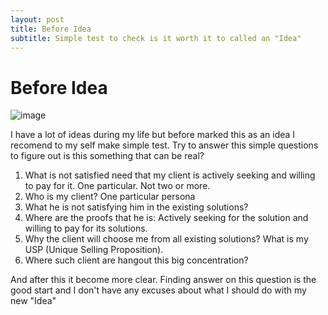 ```yaml
---
layout: post
title: Before Idea
subtitle: Simple test to check is it worth it to called an "Idea"
---
```


# Before Idea

![image](https://andreyazimov.github.io/img/idea.jpg)

I have a lot of ideas during my life but before marked this as an idea I recomend to my self make simple test.
Try to answer this simple questions to figure out is this something that can be real?

1. What is not satisfied need that my client is actively seeking and willing to pay for it. One particular. Not two or more.
2. Who is my client? One particular persona
3. What he is not satisfying him in the existing solutions?
4. Where are the proofs that he is: Actively seeking for the solution and willing to pay for its solutions.
5. Why the client will choose me from all existing solutions? What is my USP (Unique Selling Proposition).
6. Where such client are hangout this big concentration?

And after this it become more clear. Finding answer on this question is the good start and I don't have any excuses about what I should do with my new "Idea"
